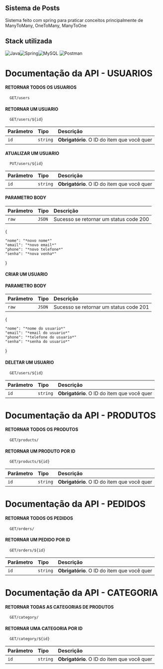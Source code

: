 
##  Sistema de Posts  
Sistema feito com spring para praticar conceitos principalmente de ManyToMany, OneToMany, ManyToOne

## Stack utilizada

![Java](https://img.shields.io/badge/Java-ED8B00?style=for-the-badge&logo=openjdk&logoColor=white)![Spring](https://img.shields.io/badge/Spring-6DB33F?style=for-the-badge&logo=spring&logoColor=white)![MySQL](https://img.shields.io/badge/MySQL-00000F?style=for-the-badge&logo=mysql&logoColor=white) ![Postman](https://img.shields.io/badge/Postman-FF6C37?style=for-the-badge&logo=postman&logoColor=white)

# Documentação da API - USUARIOS

#### RETORNAR TODOS OS USUARIOS

```http
  GET/users
```



#### RETORNAR UM USUARIO

```http
  GET/users/${id}
```

| Parâmetro   | Tipo       | Descrição                                   |
| :---------- | :--------- | :------------------------------------------ |
| `id`      | `string` | **Obrigatório**. O ID do item que você quer |

#### ATUALIZAR UM USUARIO

```http
  PUT/users/${id}
```

| Parâmetro   | Tipo       | Descrição                                   |
| :---------- | :--------- | :------------------------------------------ |
| `id`      | `string` | **Obrigatório**. O ID do item que você quer |

#### PARAMETRO BODY 

| Parâmetro   | Tipo       | Descrição                                   |
| :---------- | :--------- | :------------------------------------------ |
| `raw`      | `JSON` |Sucesso se retornar um status code 200 |



{  
    
    "nome": "*novo nome*"
    "email": "*novo email*"
    "phone": "*novo telefone*"
    "senha": "*nova venha*"
}

#### CRIAR UM USUARIO

#### PARAMETRO BODY 

| Parâmetro   | Tipo       | Descrição                                   |
| :---------- | :--------- | :------------------------------------------ |
| `raw`      | `JSON` |Sucesso se retornar um status code 201 |



{  
    
    "nome": "*nome do usuario*"
    "email": "*email do usuario*"
    "phone": "*telefone do usuario*"
    "senha": "*senha do usuario*"
}

#### DELETAR UM USUARIO

```http
  GET/users/${id}
```

| Parâmetro   | Tipo       | Descrição                                   |
| :---------- | :--------- | :------------------------------------------ |
| `id`      | `string` | **Obrigatório**. O ID do item que você quer |

# Documentação da API - PRODUTOS

#### RETORNAR TODOS OS PRODUTOS

```http
  GET/products/
```


#### RETORNAR UM PRODUTO POR ID

```http
  GET/products/${id}
```

| Parâmetro   | Tipo       | Descrição                                   |
| :---------- | :--------- | :------------------------------------------ |
| `id`      | `string` | **Obrigatório**. O ID do item que você quer |


# Documentação da API - PEDIDOS

#### RETORNAR TODOS OS PEDIDOS

```http
  GET/orders/
```


#### RETORNAR UM PEDIDO POR ID

```http
  GET/orders/${id}
```

| Parâmetro   | Tipo       | Descrição                                   |
| :---------- | :--------- | :------------------------------------------ |
| `id`      | `string` | **Obrigatório**. O ID do item que você quer |




# Documentação da API - CATEGORIA

#### RETORNAR TODAS AS CATEGORIAS DE PRODUTOS

```http
  GET/category/
```


#### RETORNAR UMA CATEGORIA POR ID

```http
  GET/category/${id}
```

| Parâmetro   | Tipo       | Descrição                                   |
| :---------- | :--------- | :------------------------------------------ |
| `id`      | `string` | **Obrigatório**. O ID do item que você quer |
